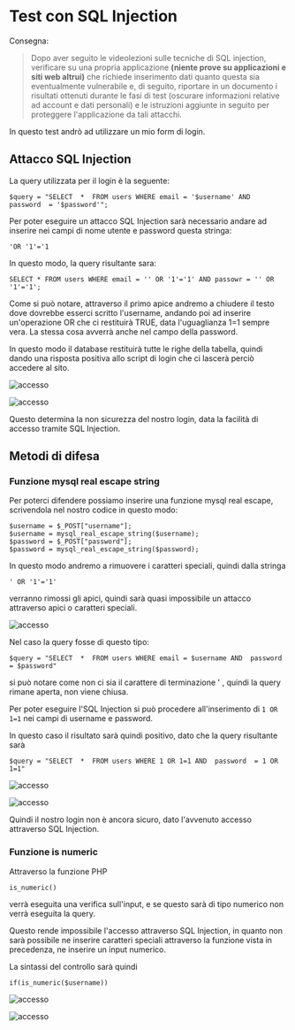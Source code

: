 

# Test con SQL Injection

Consegna: 

> Dopo aver seguito le videolezioni sulle tecniche di SQL injection, verificare su una propria applicazione **(niente prove su applicazioni e siti web altrui)** che richiede inserimento dati quanto questa sia eventualmente vulnerabile e, di seguito, riportare in un documento i risultati ottenuti durante le fasi di test (oscurare informazioni relative ad account e dati personali) e le istruzioni aggiunte in seguito per proteggere l'applicazione da tali attacchi.

In questo test andrò ad utilizzare un mio form di login.

## Attacco SQL Injection
La query utilizzata per il login è la seguente:

    $query = "SELECT  *  FROM users WHERE email = '$username' AND  password  = '$password'";

Per poter eseguire un attacco SQL Injection sarà necessario andare ad inserire nei campi di nome utente e password questa stringa:

    'OR '1'='1

In questo modo, la query risultante sara:

    SELECT * FROM users WHERE email = '' OR '1'='1' AND passowr = '' OR '1'='1';

Come si può notare, attraverso il primo apice andremo a chiudere il testo dove dovrebbe esserci scritto l'username, andando poi ad inserire un'operazione OR che ci restituirà TRUE, data l'uguaglianza 1=1 sempre vera. 
La stessa cosa avverrà anche nel campo della password.

In questo modo il database restituirà tutte le righe della tabella, quindi dando una risposta positiva allo script di login che ci lascerà perciò accedere al sito.

<img src="https://i.ibb.co/2jnNnnt/accesso.png" alt="accesso" border="0"></a>

<img src="https://i.ibb.co/qg3TxVM/accesso.png" alt="accesso" border="0"></a>

Questo determina la non sicurezza del nostro login, data la facilità di accesso tramite SQL Injection.

##  Metodi di difesa
### Funzione mysql real escape string

Per poterci difendere possiamo inserire una funzione mysql real escape, scrivendola nel nostro codice in questo modo:

    $username = $_POST["username"];
    $username = mysql_real_escape_string($username);
    $password = $_POST["password"];
    $password = mysql_real_escape_string($password);

In questo modo andremo a rimuovere i caratteri speciali, quindi dalla stringa

    ' OR '1'='1'
 verranno rimossi gli apici, quindi sarà quasi impossibile un attacco attraverso apici o caratteri speciali.

<img src="https://i.ibb.co/vvrKgs2/accesso.png" alt="accesso" border="0"></a>

Nel caso la query fosse di questo tipo:

`$query = "SELECT  *  FROM users WHERE email = $username AND  password  = $password"`

si può notare come non ci sia il carattere di terminazione ' , quindi la query rimane aperta, non viene chiusa.

Per poter eseguire l'SQL Injection si può procedere all'inserimento di
`1 OR 1=1`
nei campi di username e password.

In questo caso il risultato sarà quindi positivo, dato che la query risultante sarà

    $query = "SELECT  *  FROM users WHERE 1 OR 1=1 AND  password  = 1 OR 1=1"

<img src="https://i.ibb.co/L5PfbFV/accesso.png" alt="accesso" border="0"></a>

<img src="https://i.ibb.co/qg3TxVM/accesso.png" alt="accesso" border="0"></a>

Quindi il nostro login non è ancora sicuro, dato l'avvenuto accesso attraverso SQL Injection.

### Funzione is numeric

Attraverso la funzione PHP

    is_numeric()
verrà eseguita una verifica sull'input, e se questo sarà di tipo numerico non verrà eseguita la query.

Questo rende impossibile l'accesso attraverso SQL Injection, in quanto non sarà possibile ne inserire caratteri speciali attraverso la funzione vista in precedenza, ne inserire un input numerico.

La sintassi del controllo sarà quindi

    if(is_numeric($username))


<img src="https://i.ibb.co/L5PfbFV/accesso.png" alt="accesso" border="0"></a>

<img src="https://i.ibb.co/vvrKgs2/accesso.png" alt="accesso" border="0"></a>


<!--stackedit_data:
eyJoaXN0b3J5IjpbLTI3NDE0NTkyOCwtMTk0MDE4MTgzNSwxMT
M1NjUxMzQ4LC0yOTAxMDcyOTFdfQ==
-->